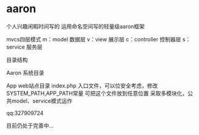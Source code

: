 # aaron

个人兴趣闲暇时间写的
运用命名空间写的轻量级aaron框架

mvcs四层模式 
m：model 数据层 
v：view 展示层 
c：controller 控制器层 
s：service 服务层 



目录结构

Aaron 系统目录

App web站点目录
index.php 入口文件，可以位安全考虑，修改SYSTEM_PATH,APP_PATH常量 可把这个文件放到任意位置
采取多模块化，公共model、service模式运作

qq:327909724

目前仍处于完善中...
